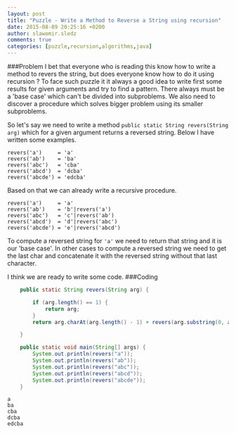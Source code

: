 ```yaml
---
layout: post
title: "Puzzle - Write a Method to Reverse a String using recursion"
date: 2015-08-09 20:25:16 +0200
author: slawomir.sledz
comments: true
categories: [puzzle,recursion,algorithms,java]
---
```


###Problem
I bet that everyone who is reading this know how to write a method to revers the string, but does everyone know how to do it using recursion ? To face such puzzle it it always a good idea to write first some results for given arguments and try to find a pattern. There always must be a 'base case' which can't be divided into subproblems. We also need to discover a procedure which solves bigger problem using its smaller subproblems.

So let's say we need to write a method ``public static String revers(String arg)`` which for a given argument returns a reversed string. Below I have written some examples.
```
revers('a')     = 'a'
revers('ab')    = 'ba'
revers('abc')   = 'cba'
revers('abcd')  = 'dcba'
revers('abcde') = 'edcba'
``` 
Based on that we can already write a recursive procedure.
```
revers('a')     = 'a'
revers('ab')    = 'b'|revers('a')
revers('abc')   = 'c'|revers('ab') 
revers('abcd')  = 'd'|revers('abc')
revers('abcde') = 'e'|revers('abcd')
```
To compute a reversed string for ``'a'`` we need to return that string and it is our 'base case'. In other cases to compute a reversed string we need to get the last char and concatenate it with the reversed string without that last character.

I think we are ready to write some code.
###Coding
```java
    public static String revers(String arg) {

        if (arg.length() == 1) {
            return arg;
        }
        return arg.charAt(arg.length() - 1) + revers(arg.substring(0, arg.length() - 1));

    }
```

```java
    public static void main(String[] args) {
        System.out.println(revers("a"));
        System.out.println(revers("ab"));
        System.out.println(revers("abc"));
        System.out.println(revers("abcd"));
        System.out.println(revers("abcde"));
    }
```

```
a
ba
cba
dcba
edcba

```


